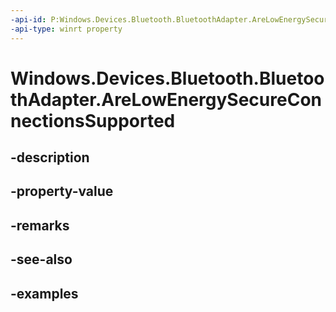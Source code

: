 ```yaml
---
-api-id: P:Windows.Devices.Bluetooth.BluetoothAdapter.AreLowEnergySecureConnectionsSupported
-api-type: winrt property
---
```


<!-- Property syntax.
public bool AreLowEnergySecureConnectionsSupported { get; }
-->

# Windows.Devices.Bluetooth.BluetoothAdapter.AreLowEnergySecureConnectionsSupported

## -description

## -property-value

## -remarks

## -see-also

## -examples

